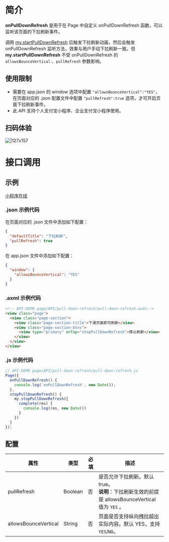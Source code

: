 # 简介
**onPullDownRefresh** 是用于在 Page 中自定义 onPullDownRefresh 函数，可以监听该页面的下拉刷新事件。

调用 [my.startPullDownRefresh](https://opendocs.alipay.com/mini/api/ui-pulldown) 后触发下拉刷新动画，然后会触发 onPullDownRefresh 监听方法，效果与用户手动下拉刷新一致。但 **my.startPullDownRefresh** 不受 onPullDownRefresh 的 `allowsBounceVertical` 、`pullRefresh` 参数影响。

## 使用限制

- 需要在 app.json 的 window 选项中配置 `"allowsBounceVertical":"YES"`，在页面对应的 .json 配置文件中配置 `"pullRefresh":true` 选项，才可开启页面下拉刷新事件。
- 此 API 支持个人支付宝小程序、企业支付宝小程序使用。

## 扫码体验

![|127x157](https://gw.alipayobjects.com/zos/skylark-tools/public/files/bd8dbb40d62dd58710fa54c9fc6ea7af.jpeg#align=left&display=inline&height=157&margin=%5Bobject%20Object%5D&originHeight=157&originWidth=127&status=done&style=none&width=127)

# 接口调用

## 示例

[小程序在线](https://opendocs.alipay.com/examples/0fe7dc2d-60c9-438c-a221-cf9b43274af1) 

### .json 示例代码
在页面对应的 .json 文件中添加如下配置：
```json
{
  "defaultTitle": "下拉刷新",
  "pullRefresh": true
}
```
在 app.json 文件中添加如下配置：
```json
{
  "window": {
    "allowsBounceVertical": "YES"
  }
}
```

### .axml 示例代码
```html
<!-- API-DEMO page/API/pull-down-refresh/pull-down-refresh.axml-->
<view class="page">
  <view class="page-section">
    <view class="page-section-title">下滑页面即可刷新</view>
    <view class="page-section-btns">
      <view type="primary" onTap="stopPullDownRefresh">停止刷新</view>
    </view>
  </view>
</view>
```

### .js 示例代码
```javascript
// API-DEMO page/API/pull-down-refresh/pull-down-refresh.js
Page({
  onPullDownRefresh() {
    console.log('onPullDownRefresh', new Date());
  },
  stopPullDownRefresh() {
    my.stopPullDownRefresh({
      complete(res) {
        console.log(res, new Date())
      }
    })
  }
});
```

## 配置

| **属性** | **类型** | **必填** | **描述** |
| --- | --- | --- | --- |
| pullRefresh | Boolean | 否 | 是否允许下拉刷新。默认 true。<br />**说明**：下拉刷新生效的前提是 allowsBounceVertical 值为 `YES` 。 |
| allowsBounceVertical | String | 否 | 页面是否支持纵向拽拉超出实际内容。默认 YES，支持 `YES`/`NO`。 |
